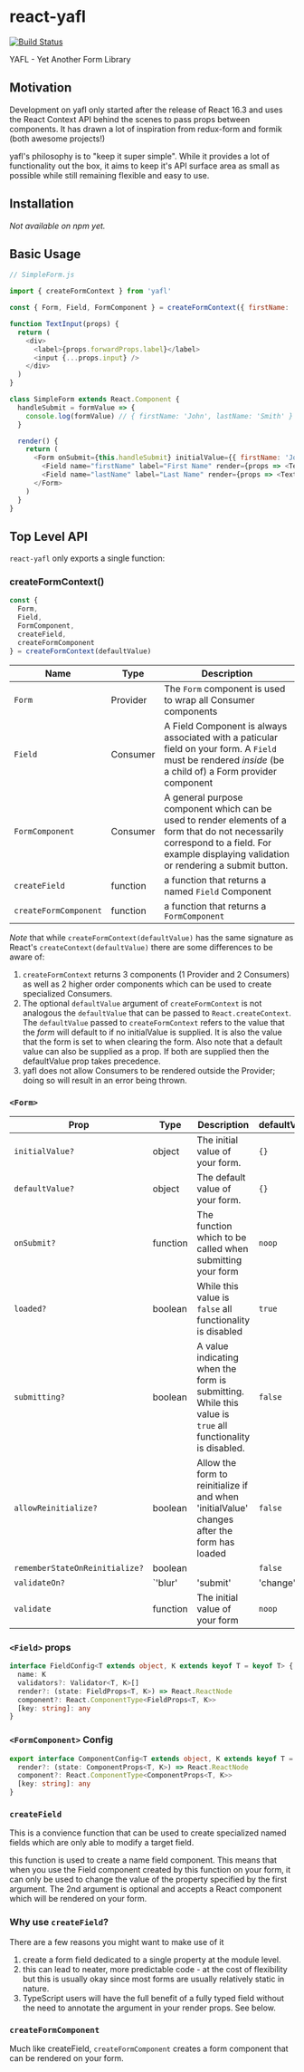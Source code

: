 # react-yafl

[![Build Status](https://travis-ci.org/stuburger/react-yafl.svg?branch=master)](https://travis-ci.org/stuburger/react-yafl)

YAFL - Yet Another Form Library

## Motivation

Development on yafl only started after the release of React 16.3 and uses the React Context API behind the scenes to pass props between components. It has drawn a lot of inspiration from redux-form and formik (both awesome projects!)

yafl's philosophy is to "keep it super simple". While it provides a lot of functionality out the box, it aims to keep it's API surface area as small as possible while still remaining flexible and easy to use.

## Installation

_Not available on npm yet._

## Basic Usage

```js
// SimpleForm.js

import { createFormContext } from 'yafl'

const { Form, Field, FormComponent } = createFormContext({ firstName: '', latName: '' })

function TextInput(props) {
  return (
    <div>
      <label>{props.forwardProps.label}</label>
      <input {...props.input} />
    </div>
  )
}

class SimpleForm extends React.Component {
  handleSubmit = formValue => {
    console.log(formValue) // { firstName: 'John', lastName: 'Smith' }
  }

  render() {
    return (
      <Form onSubmit={this.handleSubmit} initialValue={{ firstName: 'John', lastName: 'Smith' }}>
        <Field name="firstName" label="First Name" render={props => <TextInput {...props} />} />
        <Field name="lastName" label="Last Name" render={props => <TextInput {...props} />} />
      </Form>
    )
  }
}
```

## Top Level API

`react-yafl` only exports a single function:

### createFormContext()

```js
const {
  Form,
  Field,
  FormComponent,
  createField,
  createFormComponent
} = createFormContext(defaultValue)
```


| Name                  | Type     | Description                                                                                                                                                                               |
| --------------------- | -------- | ----------------------------------------------------------------------------------------------------------------------------------------------------------------------------------------- |
| `Form`                | Provider | The `Form` component is used to wrap all Consumer components                                                                                                                              |
| `Field`               | Consumer | A Field Component is always associated with a paticular field on your form. A `Field` must be rendered _inside_ (be a child of) a Form provider component                                 |
| `FormComponent`       | Consumer | A general purpose component which can be used to render elements of a form that do not necessarily correspond to a field. For example displaying validation or rendering a submit button. |
| `createField`         | function | a function that returns a named `Field` Component                                                                                                                                         |
| `createFormComponent` | function | a function that returns a `FormComponent`                                                                                                                                                 |

*Note* that while `createFormContext(defaultValue)` has the same signature as React's `createContext(defaultValue)` there are some differences to be aware of:

1.  `createFormContext` returns 3 components (1 Provider and 2 Consumers) as well as 2 higher order components which can be used to create specialized Consumers.
2.  The optional `defaultValue` argument of `createFormContext` is not analogous the `defaultValue` that can be passed to `React.createContext`. The `defaultValue` passed to `createFormContext` refers to the value that the _form_ will default to if no initialValue is supplied. It is also the value that the form is set to when clearing the form. Also note that a default value can also be supplied as a prop. If both are supplied then the defaultValue prop takes precedence.
3. yafl does not allow Consumers to be rendered outside the Provider; doing so will result in an error being thrown.

### `<Form>`


| Prop                           | Type                                       | Description                                                                                               | defaultValue |
| ------------------------------ | ------------------------------------------ | --------------------------------------------------------------------------------------------------------- | ------------ |
| `initialValue?`                | object                           | The initial value of your form.                                                                           | `{}`         |
| `defaultValue?`                | object                           | The default value of your form.                                                                           | `{}`         |
| `onSubmit?`                     | function                                   | The function which to be called when submitting your form                                                 | `noop`       |
| `loaded?`                      | boolean                                    | While this value is `false` all functionality is disabled                                                 | `true`       |
| `submitting?`                  | boolean                                    | A value indicating when the form is submitting. While this value is `true` all functionality is disabled. | `false`      |
| `allowReinitialize?`           | boolean                                    | Allow the form to reinitialize if and when 'initialValue' changes after the form has loaded               | `false`      |
| `rememberStateOnReinitialize?` | boolean                                    |                                                                                                           | `false`      |
| `validateOn?`                  | `'blur'| 'submit'| 'change' | function` | Validation timing for your form.                                                                          | `'blur'`     |
| `validate`                     | function                                   | The initial value of your form                                                                            | `noop`       |



### `<Field>` props

```ts
interface FieldConfig<T extends object, K extends keyof T = keyof T> {
  name: K
  validators?: Validator<T, K>[]
  render?: (state: FieldProps<T, K>) => React.ReactNode
  component?: React.ComponentType<FieldProps<T, K>>
  [key: string]: any
}
```

### `<FormComponent>` Config

```ts
export interface ComponentConfig<T extends object, K extends keyof T = keyof T> {
  render?: (state: ComponentProps<T, K>) => React.ReactNode
  component?: React.ComponentType<ComponentProps<T, K>>
  [key: string]: any
}
```

### `createField`

This is a convience function that can be used to create specialized named fields which are only able to modify a target field.

this function is used to create a name field component. This means that when you use the Field component created by this function on your form, it can only be used to change the value of the property specified by the first argument. The 2nd argument is optional and accepts a React component which will be rendered on your form.

### Why use `createField`?

There are a few reasons you might want to make use of it

1.  create a form field dedicated to a single property at the module level.
2.  this can lead to neater, more predictable code - at the cost of flexibility but this is usually okay since most forms are usually relatively static in nature.
3.  TypeScript users will have the full benefit of a fully typed field without the need to annotate the argument in your render props. See below.

### `createFormComponent`

Much like createField, `createFormComponent` creates a form component that can be rendered on your form.
